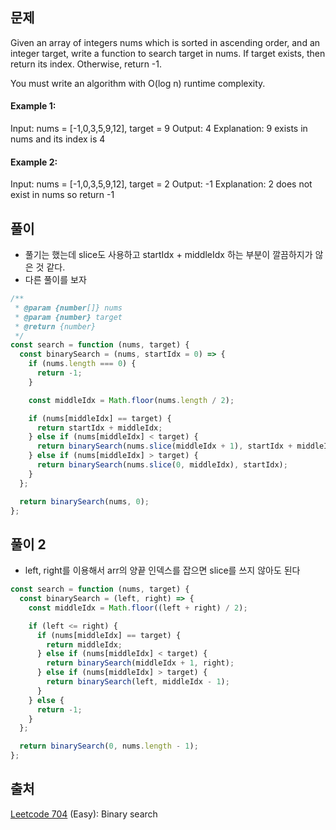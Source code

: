 ## 문제

Given an array of integers nums which is sorted in ascending order, and an integer target, write a function to search target in nums. If target exists, then return its index. Otherwise, return -1.

You must write an algorithm with O(log n) runtime complexity.

#### Example 1:

Input: nums = [-1,0,3,5,9,12], target = 9
Output: 4
Explanation: 9 exists in nums and its index is 4

#### Example 2:

Input: nums = [-1,0,3,5,9,12], target = 2
Output: -1
Explanation: 2 does not exist in nums so return -1

## 풀이

- 풀기는 했는데 slice도 사용하고 startIdx + middleIdx 하는 부분이 깔끔하지가 않은 것 같다.
- 다른 풀이를 보자

```js
/**
 * @param {number[]} nums
 * @param {number} target
 * @return {number}
 */
const search = function (nums, target) {
  const binarySearch = (nums, startIdx = 0) => {
    if (nums.length === 0) {
      return -1;
    }

    const middleIdx = Math.floor(nums.length / 2);

    if (nums[middleIdx] == target) {
      return startIdx + middleIdx;
    } else if (nums[middleIdx] < target) {
      return binarySearch(nums.slice(middleIdx + 1), startIdx + middleIdx + 1);
    } else if (nums[middleIdx] > target) {
      return binarySearch(nums.slice(0, middleIdx), startIdx);
    }
  };

  return binarySearch(nums, 0);
};
```

## 풀이 2

- left, right를 이용해서 arr의 양끝 인덱스를 잡으면 slice를 쓰지 않아도 된다

```js
const search = function (nums, target) {
  const binarySearch = (left, right) => {
    const middleIdx = Math.floor((left + right) / 2);

    if (left <= right) {
      if (nums[middleIdx] == target) {
        return middleIdx;
      } else if (nums[middleIdx] < target) {
        return binarySearch(middleIdx + 1, right);
      } else if (nums[middleIdx] > target) {
        return binarySearch(left, middleIdx - 1);
      }
    } else {
      return -1;
    }
  };

  return binarySearch(0, nums.length - 1);
};
```

## 출처

[Leetcode 704](https://leetcode.com/problems/binary-search/description/) (Easy): Binary search
